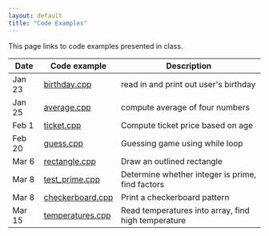 ```yaml
---
layout: default
title: "Code Examples"
---
```


This page links to code examples presented in class.

Date | Code example | Description
---- | ------------ | -----------
Jan 23 | [birthday.cpp](birthday.cpp) | read in and print out user's birthday
Jan 25 | [average.cpp](average.cpp) | compute average of four numbers
Feb 1 | [ticket.cpp](ticket.cpp) | Compute ticket price based on age
Feb 20 | [guess.cpp](guess.cpp) | Guessing game using while loop
Mar 6 | [rectangle.cpp](rectangle.cpp) | Draw an outlined rectangle
Mar 8 | [test\_prime.cpp](test_prime.cpp) | Determine whether integer is prime, find factors
Mar 8 | [checkerboard.cpp](checkerboard.cpp) | Print a checkerboard pattern
Mar 15 | [temperatures.cpp](temperatures.cpp) | Read temperatures into array, find high temperature
